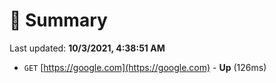 # 📖 Summary
Last updated: **10/3/2021, 4:38:51 AM**

- `GET` [https://google.com](https://google.com) - **Up** (126ms)
